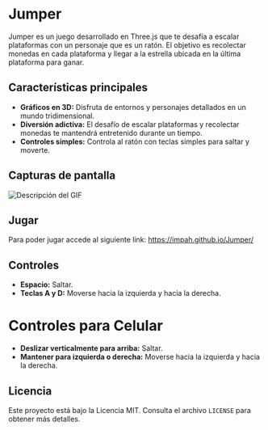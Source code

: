 # Jumper

Jumper es un juego desarrollado en Three.js que te desafía a escalar plataformas con un personaje que es un ratón. El objetivo es recolectar monedas en cada plataforma y llegar a la estrella ubicada en la última plataforma para ganar.

## Características principales

- **Gráficos en 3D:** Disfruta de entornos y personajes detallados en un mundo tridimensional.
- **Diversión adictiva:** El desafío de escalar plataformas y recolectar monedas te mantendrá entretenido durante un tiempo.
- **Controles simples:** Controla al ratón con teclas simples para saltar y moverte.

## Capturas de pantalla

![Descripción del GIF](ruta/al/archivo.gif)


## Jugar

Para poder jugar accede al siguiente link: https://impah.github.io/Jumper/

## Controles

- **Espacio:** Saltar.
- **Teclas A y D:** Moverse hacia la izquierda y hacia la derecha.

# Controles para Celular

- **Deslizar verticalmente para arriba:** Saltar.
- **Mantener para izquierda o derecha:** Moverse hacia la izquierda y hacia la derecha.

## Licencia

Este proyecto está bajo la Licencia MIT. Consulta el archivo `LICENSE` para obtener más detalles.
